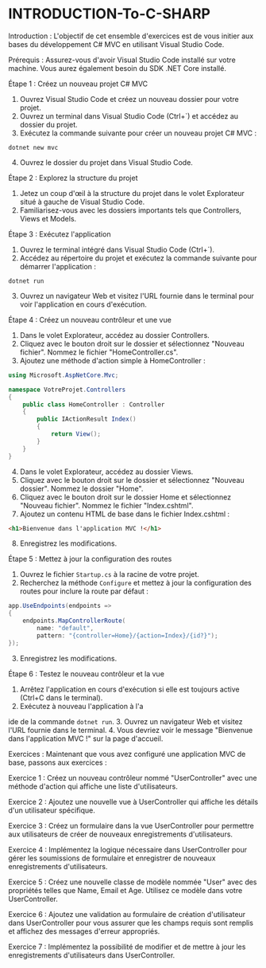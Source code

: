 # INTRODUCTION-To-C-SHARP
Introduction :
L'objectif de cet ensemble d'exercices est de vous initier aux bases du développement C# MVC en utilisant Visual Studio Code.

Prérequis :
Assurez-vous d'avoir Visual Studio Code installé sur votre machine. Vous aurez également besoin du SDK .NET Core installé.

Étape 1 : Créez un nouveau projet C# MVC
1. Ouvrez Visual Studio Code et créez un nouveau dossier pour votre projet.
2. Ouvrez un terminal dans Visual Studio Code (Ctrl+`) et accédez au dossier du projet.
3. Exécutez la commande suivante pour créer un nouveau projet C# MVC :

```
dotnet new mvc
```

4. Ouvrez le dossier du projet dans Visual Studio Code.

Étape 2 : Explorez la structure du projet
1. Jetez un coup d'œil à la structure du projet dans le volet Explorateur situé à gauche de Visual Studio Code.
2. Familiarisez-vous avec les dossiers importants tels que Controllers, Views et Models.

Étape 3 : Exécutez l'application
1. Ouvrez le terminal intégré dans Visual Studio Code (Ctrl+`).
2. Accédez au répertoire du projet et exécutez la commande suivante pour démarrer l'application :

```
dotnet run
```

3. Ouvrez un navigateur Web et visitez l'URL fournie dans le terminal pour voir l'application en cours d'exécution.

Étape 4 : Créez un nouveau contrôleur et une vue
1. Dans le volet Explorateur, accédez au dossier Controllers.
2. Cliquez avec le bouton droit sur le dossier et sélectionnez "Nouveau fichier". Nommez le fichier "HomeController.cs".
3. Ajoutez une méthode d'action simple à HomeController :

```csharp
using Microsoft.AspNetCore.Mvc;

namespace VotreProjet.Controllers
{
    public class HomeController : Controller
    {
        public IActionResult Index()
        {
            return View();
        }
    }
}
```

4. Dans le volet Explorateur, accédez au dossier Views.
5. Cliquez avec le bouton droit sur le dossier et sélectionnez "Nouveau dossier". Nommez le dossier "Home".
6. Cliquez avec le bouton droit sur le dossier Home et sélectionnez "Nouveau fichier". Nommez le fichier "Index.cshtml".
7. Ajoutez un contenu HTML de base dans le fichier Index.cshtml :

```html
<h1>Bienvenue dans l'application MVC !</h1>
```

8. Enregistrez les modifications.

Étape 5 : Mettez à jour la configuration des routes
1. Ouvrez le fichier `Startup.cs` à la racine de votre projet.
2. Recherchez la méthode `Configure` et mettez à jour la configuration des routes pour inclure la route par défaut :

```csharp
app.UseEndpoints(endpoints =>
{
    endpoints.MapControllerRoute(
        name: "default",
        pattern: "{controller=Home}/{action=Index}/{id?}");
});
```

3. Enregistrez les modifications.

Étape 6 : Testez le nouveau contrôleur et la vue
1. Arrêtez l'application en cours d'exécution si elle est toujours active (Ctrl+C dans le terminal).
2. Exécutez à nouveau l'application à l'a

ide de la commande `dotnet run`.
3. Ouvrez un navigateur Web et visitez l'URL fournie dans le terminal.
4. Vous devriez voir le message "Bienvenue dans l'application MVC !" sur la page d'accueil.

Exercices :
Maintenant que vous avez configuré une application MVC de base, passons aux exercices :

Exercice 1 :
Créez un nouveau contrôleur nommé "UserController" avec une méthode d'action qui affiche une liste d'utilisateurs.

Exercice 2 :
Ajoutez une nouvelle vue à UserController qui affiche les détails d'un utilisateur spécifique.

Exercice 3 :
Créez un formulaire dans la vue UserController pour permettre aux utilisateurs de créer de nouveaux enregistrements d'utilisateurs.

Exercice 4 :
Implémentez la logique nécessaire dans UserController pour gérer les soumissions de formulaire et enregistrer de nouveaux enregistrements d'utilisateurs.

Exercice 5 :
Créez une nouvelle classe de modèle nommée "User" avec des propriétés telles que Name, Email et Age. Utilisez ce modèle dans votre UserController.

Exercice 6 :
Ajoutez une validation au formulaire de création d'utilisateur dans UserController pour vous assurer que les champs requis sont remplis et affichez des messages d'erreur appropriés.

Exercice 7 :
Implémentez la possibilité de modifier et de mettre à jour les enregistrements d'utilisateurs dans UserController.
